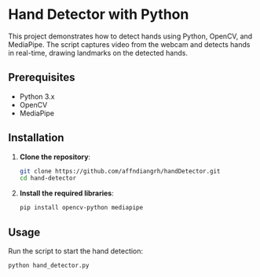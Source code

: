 # Hand Detector with Python

This project demonstrates how to detect hands using Python, OpenCV, and MediaPipe. The script captures video from the webcam and detects hands in real-time, drawing landmarks on the detected hands.

## Prerequisites

- Python 3.x
- OpenCV
- MediaPipe

## Installation

1. **Clone the repository**:
    ```sh
    git clone https://github.com/affndiangrh/handDetector.git
    cd hand-detector
    ```

2. **Install the required libraries**:
    ```sh
    pip install opencv-python mediapipe
    ```

## Usage

Run the script to start the hand detection:

```sh
python hand_detector.py
